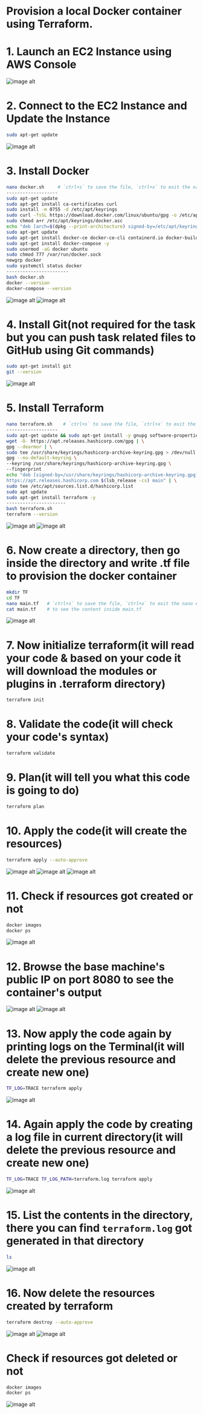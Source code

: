 # Provision a local Docker container using Terraform.

# 1. Launch an EC2 Instance using AWS Console
![image alt](https://github.com/souravhajra123/ElevateLabsTask3/blob/e9d95c458644533a8fce7cce7ed21b4d8fedb467/images/24.JPG)

# 2. Connect to the EC2 Instance and Update the Instance
```bash
sudo apt-get update
```
![image alt](https://github.com/souravhajra123/ElevateLabsTask3/blob/28251bde6e97f076047e88f375c5197d29248a98/images/1.JPG)

# 3. Install Docker
```bash
nano docker.sh     # `ctrl+s` to save the file, `ctrl+x` to exit the nano editor mode
-------------------
sudo apt-get update
sudo apt-get install ca-certificates curl
sudo install -m 0755 -d /etc/apt/keyrings
sudo curl -fsSL https://download.docker.com/linux/ubuntu/gpg -o /etc/apt/keyrings/docker.asc
sudo chmod a+r /etc/apt/keyrings/docker.asc
echo "deb [arch=$(dpkg --print-architecture) signed-by=/etc/apt/keyrings/docker.asc] https://download.docker.com/linux/ubuntu $(. /etc/os-release && echo "$VERSION_CODENAME") stable" | sudo tee /etc/apt/sources.list.d/docker.list > /dev/null
sudo apt-get update
sudo apt-get install docker-ce docker-ce-cli containerd.io docker-buildx-plugin docker-compose-plugin -y
sudo apt-get install docker-compose -y
sudo usermod -aG docker ubuntu
sudo chmod 777 /var/run/docker.sock
newgrp docker
sudo systemctl status docker
-----------------------
bash docker.sh
docker --version
docker-compose --version
```
![image alt](https://github.com/souravhajra123/ElevateLabsTask3/blob/28251bde6e97f076047e88f375c5197d29248a98/images/2.JPG)
![image alt](https://github.com/souravhajra123/ElevateLabsTask3/blob/28251bde6e97f076047e88f375c5197d29248a98/images/3.JPG)

# 4. Install Git(not required for the task but you can push task related files to GitHub using Git commands)
```bash
sudo apt-get install git
git --version
```
![image alt](https://github.com/souravhajra123/ElevateLabsTask3/blob/28251bde6e97f076047e88f375c5197d29248a98/images/4.JPG)

# 5. Install Terraform
```bash
nano terraform.sh    # `ctrl+s` to save the file, `ctrl+x` to exit the nano editor mode
-------------------
sudo apt-get update && sudo apt-get install -y gnupg software-properties-common
wget -O- https://apt.releases.hashicorp.com/gpg | \
gpg --dearmor | \
sudo tee /usr/share/keyrings/hashicorp-archive-keyring.gpg > /dev/null
gpg --no-default-keyring \
--keyring /usr/share/keyrings/hashicorp-archive-keyring.gpg \
--fingerprint
echo "deb [signed-by=/usr/share/keyrings/hashicorp-archive-keyring.gpg] \
https://apt.releases.hashicorp.com $(lsb_release -cs) main" | \
sudo tee /etc/apt/sources.list.d/hashicorp.list
sudo apt update
sudo apt-get install terraform -y
----------------------
bash terraform.sh
terraform --version
```
![image alt](https://github.com/souravhajra123/ElevateLabsTask3/blob/28251bde6e97f076047e88f375c5197d29248a98/images/5.JPG)
![image alt](https://github.com/souravhajra123/ElevateLabsTask3/blob/28251bde6e97f076047e88f375c5197d29248a98/images/6.JPG)

# 6. Now create a directory, then go inside the directory and write .tf file to provision the docker container
```bash
mkdir TF
cd TF
nano main.tf   # `ctrl+s` to save the file, `ctrl+x` to exit the nano editor mode
cat main.tf    # to see the content inside main.tf
```
![image alt](https://github.com/souravhajra123/ElevateLabsTask3/blob/28251bde6e97f076047e88f375c5197d29248a98/images/7.JPG)

# 7. Now initialize terraform(it will read your code & based on your code it will download the modules or plugins in .terraform directory)
```bash
terraform init
```
# 8. Validate the code(it will check your code's syntax)
```bash
terraform validate
```
# 9. Plan(it will tell you what this code is going to do)
```bash
terraform plan
```
# 10. Apply the code(it will create the resources)
```bash
terraform apply --auto-approve
```
![image alt](https://github.com/souravhajra123/ElevateLabsTask3/blob/d2b410807b4a4f73fd6687d8044ea5cc44d9f7c6/images/8.JPG)
![image alt](https://github.com/souravhajra123/ElevateLabsTask3/blob/d2b410807b4a4f73fd6687d8044ea5cc44d9f7c6/images/9.JPG)
![image alt](https://github.com/souravhajra123/ElevateLabsTask3/blob/d2b410807b4a4f73fd6687d8044ea5cc44d9f7c6/images/10.JPG)

# 11. Check if resources got created or not
```bash
docker images
docker ps
```
![image alt](https://github.com/souravhajra123/ElevateLabsTask3/blob/98c449ba15880db23e86e6487e62047b43133ae0/images/11.JPG)

# 12. Browse the base machine's public IP on port 8080 to see the container's output
![image alt](https://github.com/souravhajra123/ElevateLabsTask3/blob/98c449ba15880db23e86e6487e62047b43133ae0/images/12.JPG)
![image alt](https://github.com/souravhajra123/ElevateLabsTask3/blob/98c449ba15880db23e86e6487e62047b43133ae0/images/13.JPG)

# 13. Now apply the code again by printing logs on the Terminal(it will delete the previous resource and create new one)
```bash
TF_LOG=TRACE terraform apply
```
![image alt](https://github.com/souravhajra123/ElevateLabsTask3/blob/98c449ba15880db23e86e6487e62047b43133ae0/images/14.JPG)

# 14. Again apply the code by creating a log file in current directory(it will delete the previous resource and create new one)
```bash
TF_LOG=TRACE TF_LOG_PATH=terraform.log terraform apply
```
![image alt](https://github.com/souravhajra123/ElevateLabsTask3/blob/98c449ba15880db23e86e6487e62047b43133ae0/images/15.JPG)

# 15. List the contents in the directory, there you can find `terraform.log` got generated in that directory
```bash
ls
```
![image alt](https://github.com/souravhajra123/ElevateLabsTask3/blob/98c449ba15880db23e86e6487e62047b43133ae0/images/16.JPG)

# 16. Now delete the resources created by terraform
```bash
terraform destroy --auto-approve
```
![image alt](https://github.com/souravhajra123/ElevateLabsTask3/blob/98c449ba15880db23e86e6487e62047b43133ae0/images/17.JPG)
![image alt](https://github.com/souravhajra123/ElevateLabsTask3/blob/98c449ba15880db23e86e6487e62047b43133ae0/images/18.JPG)

# Check if resources got deleted or not
```bash
docker images
docker ps
```
![image alt](https://github.com/souravhajra123/ElevateLabsTask3/blob/98c449ba15880db23e86e6487e62047b43133ae0/images/19.JPG)







